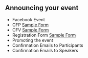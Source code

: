 ## Announcing your event

- Facebook Event
- CFP
[Sample Form](https://goo.gl/forms/qnZh1oQb3PO6ePkA3)
- CFV
[Sample Form](https://goo.gl/forms/rn6eCnHmwk0rdGOG2)
- Registration Form
[Sample Form](https://goo.gl/forms/pmrQBdTevl51IAc33)
- Promoting the event
- Confirmation Emails to Participants
- Confirmation Emails to Speakers